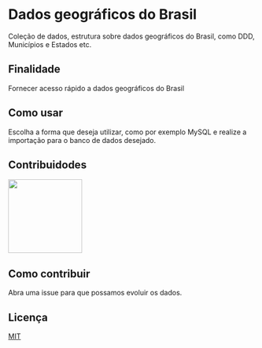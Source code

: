 # Dados geográficos do Brasil

Coleção de dados, estrutura sobre dados geográficos do Brasil, como DDD, Municípios e Estados etc.

## Finalidade

Fornecer acesso rápido a dados geográficos do Brasil

## Como usar

Escolha a forma que deseja utilizar, como por exemplo MySQL e realize a importação para o banco de dados desejado.

## Contribuidodes

<a href="https://www.diegobrocanelli.com.br/">
<img src="https://avatars2.githubusercontent.com/u/4108889?s=460&v=4" width="150px">
</a>

## Como contribuir

Abra uma issue para que possamos evoluir os dados.

## Licença

[MIT](https://github.com/Diego-Brocanelli/brasil_dados_geograficos/blob/master/LICENSE)
